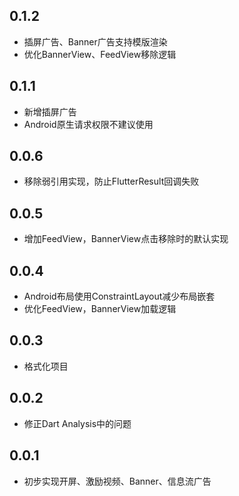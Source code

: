 ## 0.1.2

* 插屏广告、Banner广告支持模版渲染
* 优化BannerView、FeedView移除逻辑

## 0.1.1

* 新增插屏广告
* Android原生请求权限不建议使用

## 0.0.6

* 移除弱引用实现，防止FlutterResult回调失败


## 0.0.5

* 增加FeedView，BannerView点击移除时的默认实现


## 0.0.4

* Android布局使用ConstraintLayout减少布局嵌套
* 优化FeedView，BannerView加载逻辑


## 0.0.3

* 格式化项目


## 0.0.2

* 修正Dart Analysis中的问题


## 0.0.1

* 初步实现开屏、激励视频、Banner、信息流广告




